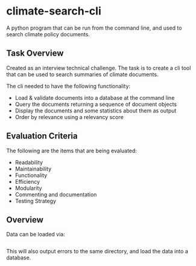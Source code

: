 # climate-search-cli
A python program that can be run from the command line, and used to search climate policy documents.

## Task Overview

Created as an interview technical challenge. The task is to create a cli tool that can be used to search summaries of climate documents. 

The cli needed to have the following functionality:

- Load & validate documents into a database at the command line
- Query the documents returning a sequence of document objects
- Display the documents and some statistics about them as output
- Order by relevance using a relevancy score

## Evaluation Criteria

The following are the items that are being evaluated:

- Readability
- Maintainability
- Functionality
- Efficiency
- Modularity
- Commenting and documentation
- Testing Strategy

## Overview

Data can be loaded via:
```

```

This will also output errors to the same directory, and load the data into a database. 
